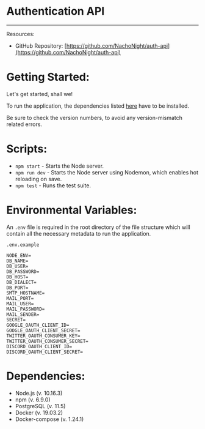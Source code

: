 # Authentication API

---

Resources:

* GitHub Repository: [https://github.com/NachoNight/auth-api](https://github.com/NachoNight/auth-api)

# Getting Started:

Let's get started, shall we!

To run the application, the dependencies listed [here](#dependencies) have to be installed.

Be sure to check the version numbers, to avoid any version-mismatch related errors.

# Scripts:

* `npm start` - Starts the Node server.
* `npm run dev` - Starts the Node server using Nodemon, which enables hot reloading on save.
* `npm test` - Runs the test suite.

# Environmental Variables:

An `.env` file is required in the root directory of the file structure which will contain all the necessary metadata to run the application.

`.env.example`

```env
NODE_ENV=
DB_NAME=
DB_USER=
DB_PASSWORD=
DB_HOST=
DB_DIALECT=
DB_PORT=
SMTP_HOSTNAME=
MAIL_PORT=
MAIL_USER=
MAIL_PASSWORD=
MAIL_SENDER=
SECRET=
GOOGLE_OAUTH_CLIENT_ID=
GOOGLE_OAUTH_CLIENT_SECRET=
TWITTER_OAUTH_CONSUMER_KEY=
TWITTER_OAUTH_CONSUMER_SECRET=
DISCORD_OAUTH_CLIENT_ID=
DISCORD_OAUTH_CLIENT_SECRET=
```

# Dependencies:

* Node.js (v. 10.16.3)
* npm (v. 6.9.0)
* PostgreSQL (v. 11.5)
* Docker (v. 19.03.2)
* Docker-compose (v. 1.24.1)

